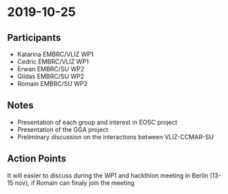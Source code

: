 # 2019-10-25


## Participants
 - Katarina EMBRC/VLIZ WP1
 - Cedric EMBRC/VLIZ WP1
 - Erwan EMBRC/SU WP2
 - Gildas EMBRC/SU WP2
 - Romain EMBRC/SU WP2

## Notes

- Presentation of each group and interest in EOSC project
- Presentation of the GGA project
- Preliminary discussion on the interactions between VLIZ-CCMAR-SU

## Action Points

It will easier to discuss during the WP1 and hackthlon meeting in Berlin (13-15 nov), if Romain can finaly join the meeting
